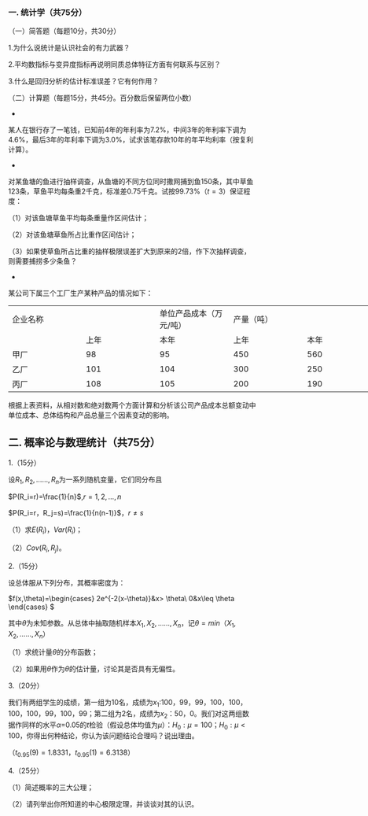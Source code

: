 ### 一. 统计学（共75分）


 （一）简答题（每题10分，共30分）
 

 1.为什么说统计是认识社会的有力武器？
 

 2.平均数指标与变异度指标再说明同质总体特征方面有何联系与区别？
 

 3.什么是回归分析的估计标准误差？它有何作用？
 

 （二）计算题（每题15分，共45分。百分数后保留两位小数）
 

 - 



 某人在银行存了一笔钱，已知前4年的年利率为7.2%，中间3年的年利率下调为4.6%，最后3年的年利率下调为3.0%，试求该笔存款10年的年平均利率（按复利计算）。
 

 - 



 对某鱼塘的鱼进行抽样调查，从鱼塘的不同方位同时撒网捕到鱼150条，其中草鱼123条，草鱼平均每条重2千克，标准差0.75千克。试按99.73%（$t=3$）保证程度：
 

 （1）对该鱼塘草鱼平均每条重量作区间估计；
 

 （2）对该鱼塘草鱼所占比重作区间估计；
 

 （3）如果使草鱼所占比重的抽样极限误差扩大到原来的2倍，作下次抽样调查，则需要捕捞多少条鱼？
 

 - 



 某公司下属三个工厂生产某种产品的情况如下：
 <table data-lake-id="fdd9f5b0" id="fdd9f5b0" margin="true" class="lake-table" style="width: 750px"><colgroup><col width="150"><col width="150"><col width="150"><col width="150"><col width="150"></colgroup><tbody><tr data-lake-id="ue421a674" id="ue421a674"><td data-lake-id="u33805250" id="u33805250">企业名称
 </td><td data-lake-id="u87bdc407" id="u87bdc407"></td><td data-lake-id="u852d35ac" id="u852d35ac">单位产品成本（万元/吨）
 </td><td data-lake-id="ud9a20408" id="ud9a20408">产量（吨）
 </td><td data-lake-id="u58ce0f32" id="u58ce0f32"></td></tr><tr data-lake-id="u0d4c599e" id="u0d4c599e"><td data-lake-id="u8095e52c" id="u8095e52c"></td><td data-lake-id="u787b5a63" id="u787b5a63">上年
 </td><td data-lake-id="udcadf16b" id="udcadf16b">本年
 </td><td data-lake-id="ue4ff840f" id="ue4ff840f">上年
 </td><td data-lake-id="uf853d706" id="uf853d706">本年
 </td></tr><tr data-lake-id="ud7b9ffb9" id="ud7b9ffb9"><td data-lake-id="u7363e1b1" id="u7363e1b1">甲厂
 </td><td data-lake-id="uf3efe7c6" id="uf3efe7c6">98
 </td><td data-lake-id="u460eeafb" id="u460eeafb">95
 </td><td data-lake-id="u35bef962" id="u35bef962">450
 </td><td data-lake-id="ue9031556" id="ue9031556">560
 </td></tr><tr data-lake-id="u876a93ca" id="u876a93ca"><td data-lake-id="u6727eecc" id="u6727eecc">乙厂
 </td><td data-lake-id="u7dd98b27" id="u7dd98b27">101
 </td><td data-lake-id="u6b244342" id="u6b244342">104
 </td><td data-lake-id="u288f20a0" id="u288f20a0">300
 </td><td data-lake-id="u89ad6cfe" id="u89ad6cfe">250
 </td></tr><tr data-lake-id="u50a63366" id="u50a63366"><td data-lake-id="u3e659f99" id="u3e659f99">丙厂
 </td><td data-lake-id="uc790b882" id="uc790b882">108
 </td><td data-lake-id="u4a0db2c3" id="u4a0db2c3">105
 </td><td data-lake-id="ud969c167" id="ud969c167">200
 </td><td data-lake-id="u51ecb228" id="u51ecb228">190
 </td></tr></tbody></table>

 根据上表资料，从相对数和绝对数两个方面计算和分析该公司产品成本总额变动中单位成本、总体结构和产品总量三个因素变动的影响。
 

 ## 二. 概率论与数理统计（共75分）


 1.（15分）
 

 设$R_1,R_2,……,R_n$为一系列随机变量，它们同分布且
 

 $P(R_i=r)=\frac{1}{n}$,$r=1,2,…,n$
 

 $P(R_i=r，R_j=s)=\frac{1}{n(n-1)}$，$r\neq s$
 

 （1）求$E(R_i)$，$Var(R_i)$；
 

 （2）$Cov(R_i,R_j)$。
 

 2.（15分）
 

 设总体服从下列分布，其概率密度为：
 

 $f(x,\theta)=\begin{cases}
2e^{-2(x-\theta)}&x> \theta\\
0&x\leq \theta
\end{cases}
$
 

 其中$\theta$为未知参数。从总体中抽取随机样本$X_1,X_2,……,X_n$，记$\theta=min（X_1,X_2,……,X_n）$
 

 （1）求统计量$\theta$的分布函数；
 

 （2）如果用$\theta$作为$\theta$的估计量，讨论其是否具有无偏性。
 

 3.（20分）
 

 我们有两组学生的成绩，第一组为10名，成绩为$x_1$:100，99，99，100，100，100，100，99，100，99；第二组为2名，成绩为$x_2$：50，0。我们对这两组数据作同样的水平$\alpha$=0.05的$t$检验（假设总体均值为$\mu$）：$H_0:\mu=100$；$H_0:\mu<100$，你得出何种结论，你认为该问题结论合理吗？说出理由。
 

 （$t_{0.95}(9)=1.8331，t_{0.95}(1)=6.3138$）
 

 4.（25分）
 

 （1）简述概率的三大公理；
 

 （2）请列举出你所知道的中心极限定理，并谈谈对其的认识。
 